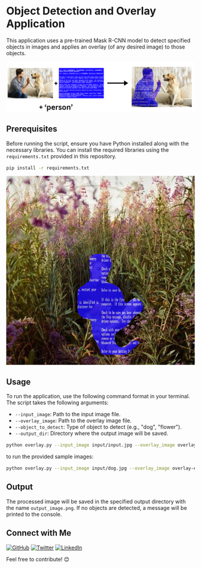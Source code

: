 # Object Detection and Overlay Application

This application uses a pre-trained Mask R-CNN model to detect specified objects in images and applies an overlay (of any desired image) to those objects.

![original image](assets/diagram.png)

## Prerequisites

Before running the script, ensure you have Python installed along with the necessary libraries. You can install the required libraries using the `requirements.txt` provided in this repository.

```bash
pip install -r requirements.txt
```
<p align="center">
  <img src="assets/with_overlay.png">
</p>

## Usage

To run the application, use the following command format in your terminal. The script takes the following arguments:

- `--input_image`: Path to the input image file.
- `--overlay_image`: Path to the overlay image file.
- `--object_to_detect`: Type of object to detect (e.g., "dog", "flower").
- `--output_dir`: Directory where the output image will be saved.


```bash
python overlay.py --input_image input/input.jpg --overlay_image overlay-effects/effect.jpg --object_to_detect person --output_dir output
```

to run the provided sample images:

```bash
python overlay.py --input_image input/dog.jpg --overlay_image overlay-effects/bsod.png --object_to_detect person --output_dir output
```


## Output

The processed image will be saved in the specified output directory with the name `output_image.png`. If no objects are detected, a message will be printed to the console.

## Connect with Me

[![GitHub](https://img.shields.io/badge/-GitHub-181717?style=for-the-badge&logo=github)](https://github.com/DorsaRoh)
[![Twitter](https://img.shields.io/badge/-Twitter-1DA1F2?style=for-the-badge&logo=twitter)](https://twitter.com/Dorsa_Rohani)
[![LinkedIn](https://img.shields.io/badge/-LinkedIn-0077B5?style=for-the-badge&logo=linkedin)](https://www.linkedin.com/in/dorsarohani/)

Feel free to contribute! 😊

